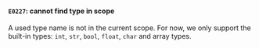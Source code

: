 #### `E0227`: cannot find type in scope

A used type name is not in the current scope. For now, we only support the built-in types: `int`, `str`, `bool`, `float`, `char` and array types.
